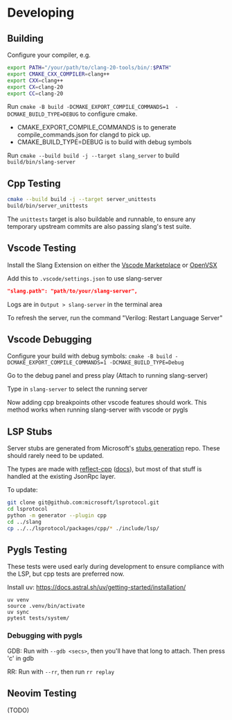 
# Developing

## Building
Configure your compiler, e.g.
```bash
export PATH="/your/path/to/clang-20-tools/bin/:$PATH"
export CMAKE_CXX_COMPILER=clang++
export CXX=clang++
export CX=clang-20
export CC=clang-20
```

Run `cmake -B build -DCMAKE_EXPORT_COMPILE_COMMANDS=1  -DCMAKE_BUILD_TYPE=DEBUG` to configure cmake. 
- CMAKE_EXPORT_COMPILE_COMMANDS is to generate compile_commands.json for clangd to pick up.
- CMAKE_BUILD_TYPE=DEBUG is to build with debug symbols

Run `cmake --build build -j --target slang_server` to build `build/bin/slang-server`


## Cpp Testing
```bash
cmake --build build -j --target server_unittests
build/bin/server_unittests
```

The `unittests` target is also buildable and runnable, to ensure any temporary upstream commits are also passing slang's test suite.

## Vscode Testing

Install the Slang Extension on either the [Vscode Marketplace](TODO) or [OpenVSX](TODO)

Add this to `.vscode/settings.json` to use slang-server
```json
"slang.path": "path/to/your/slang-server",
```

Logs are in `Output > slang-server` in the terminal area

To refresh the server, run the command "Verilog: Restart Language Server"

## Vscode Debugging

Configure your build with debug symbols: `cmake -B build -DCMAKE_EXPORT_COMPILE_COMMANDS=1 -DCMAKE_BUILD_TYPE=Debug`

Go to the debug panel and press play (Attach to running slang-server)

Type in `slang-server` to select the running server

Now adding cpp breakpoints other vscode features should work.
This method works when running slang-server with vscode or pygls


## LSP Stubs

Server stubs are generated from Microsoft's [stubs generation](https://github.com/microsoft/lsprotocol) repo. These should rarely need to be updated.

The types are made with [reflect-cpp](https://github.com/getml/reflect-cpp) \([docs](https://rfl.getml.com/docs-readme/)\), but most of that stuff is handled at the existing JsonRpc layer.

To update:
```bash
git clone git@github.com:microsoft/lsprotocol.git
cd lsprotocol
python -m generator --plugin cpp
cd ../slang
cp ../../lsprotocol/packages/cpp/* ./include/lsp/
```


## Pygls Testing
These tests were used early during development to ensure compliance with the LSP, but cpp tests are preferred now.

Install uv: https://docs.astral.sh/uv/getting-started/installation/
```
uv venv
source .venv/bin/activate
uv sync
pytest tests/system/
```

### Debugging with pygls

GDB: Run with `--gdb <secs>`, then you'll have that long to attach. Then press 'c' in gdb

RR: Run with `--rr`, then run `rr replay`


## Neovim Testing

(TODO)
